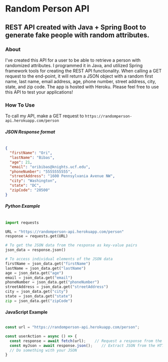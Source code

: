 # Random Person API
## REST API created with Java + Spring Boot to generate fake people with random attributes.

### About

I've created this API for a user to be able to retrieve a person with randomized attributes. I programmed it in Java, and utilized Spring framework tools for creating the REST API functionality. When calling a GET request to the end-point, it will return a JSON object with a random first name, last name, email address, age, phone number, street address, city, state, and zip code. The app is hosted with Heroku. Please feel free to use this API to test your applications!

### How To Use

To call my API, make a GET request to ```https://randomperson-api.herokuapp.com/person```

##### JSON Response format

```json

{
  "firstName": "Ori",
  "lastName": "Bibas",
  "age": 21,
  "email": "oribibas@knights.ucf.edu",
  "phoneNumber": "5555555555",
  "streetAddress": "1600 Pennsylvania Avenue NW",
  "city": "Washington",
  "state": "DC",
  "zipCode": "20500"
}

```

##### Python Example

```python

import requests

URL = "https://randomperson-api.herokuapp.com/person"
response = requests.get(URL)

# To get the JSON data from the response as key-value pairs
json_data = response.json()

# To access individual elements of the JSON data
firstName = json_data.get("firstName")
lastName = json_data.get("lastName")
age = json_data.get("age")
email = json_data.get("email")
phoneNumber = json_data.get("phoneNumber")
streetAddress = json_data.get("streetAddress")
city = json_data.get("city")
state = json_data.get("state")
zip = json_data.get("zipCode")

```

#### JavaScript Example

```javascript

const url = "https://randomperson-api.herokuapp.com/person";

const userAction = async () => {
  const response = await fetch(url);    // Request a response from the URL using fetch
  const myJson = await response.json();    // Extract JSON from the HTTP response
  // Do something with your JSON
}

```






